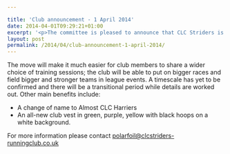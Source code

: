 ```yaml
---

title: 'Club announcement - 1 April 2014'
date: 2014-04-01T09:29:21+01:00
excerpt: '<p>The committee is pleased to announce that CLC Striders is to merge with Cheltenham Harriers and Almost Athletes.</p>'
layout: post
permalink: /2014/04/club-announcement-1-april-2014/
---
```

The move will make it much easier for club members to share a wider choice of training sessions; the club will be able to put on bigger races and field bigger and stronger teams in league events. A timescale has yet to be confirmed and there will be a transitional period while details are worked out. Other main benefits include: 

  * A change of name to Almost CLC Harriers
  * An all-new club vest in green, purple, yellow with black hoops on a white background.

For more information please contact <a href="mailto:polarfoil@clcstriders-runningclub.co.uk" target="_blank" rel="nofollow">polarfoil@clcstriders-runningclub.co.uk</a>